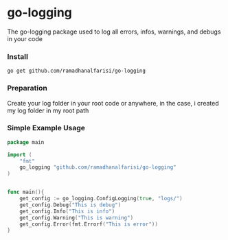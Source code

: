 # go-logging
The go-logging package used to log all errors, infos, warnings, and debugs in your code

### Install
`go get github.com/ramadhanalfarisi/go-logging`

### Preparation
Create your log folder in your root code or anywhere, in the case, i created my log folder in my root path

### Simple Example Usage
```go
package main

import (
	"fmt"
	go_logging "github.com/ramadhanalfarisi/go-logging"
)


func main(){
	get_config := go_logging.ConfigLogging(true, "logs/")
	get_config.Debug("This is debug")
	get_config.Info("This is info")
	get_config.Warning("This is warning")
	get_config.Error(fmt.Errorf("This is error"))
}
```
